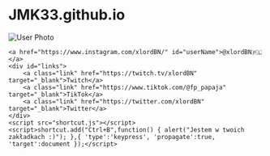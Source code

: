 # JMK33.github.io
<html><head>
    <meta name="viewport" content="width=device-width, initial-scale=1">
    <meta charset="UTF-8">
    <title>JMK33</title>
    <link rel="stylesheet" href="style.css">
    <link rel="preconnect" href="https://fonts.googleapis.com">
    <link rel="preconnect" href="https://fonts.gstatic.com" crossorigin="">
    <link href="https://fonts.googleapis.com/css2?family=Lato&amp;display=swap" rel="stylesheet">
    <link rel="icon" href="favicon.ico" type="image/x-icon">
</head>

<body>
    <img id="userPhoto" src="Avatar.jpeg" alt="User Photo">
    
    <a href="https://www.instagram.com/xlordBN/" id="userName">@xlordBN🇵🇱</a>
    <div id="links">
        <a class="link" href="https://twitch.tv/xlordBN" target="_blank">Twitch</a>
        <a class="link" href="https://www.tiktok.com/@fp_papaja" target="_blank">TikTok</a>
        <a class="link" href="https://twitter.com/xlordBN" target="_blank">Twitter</a>
    </div>
    <script src="shortcut.js"></script>
    <script>shortcut.add("Ctrl+B",function() { alert("Jestem w twoich zakładkach :)"); },{ 'type':'keypress', 'propagate':true, 'target':document });</script>
    

</body></html>
